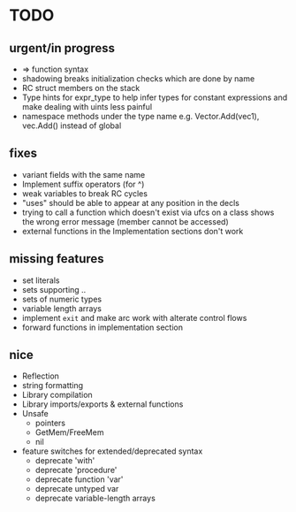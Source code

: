 # TODO

## urgent/in progress
* => function syntax
* shadowing breaks initialization checks which are done by name
* RC struct members on the stack
* Type hints for expr_type to help infer types for constant expressions and make
    dealing with uints less painful
* namespace methods under the type name e.g. Vector.Add(vec1), vec.Add() instead of global

## fixes
* variant fields with the same name
* Implement suffix operators (for ^)
* weak variables to break RC cycles
* "uses" should be able to appear at any position in the decls
* trying to call a function which doesn't exist via ufcs on a class
    shows the wrong error message (member cannot be accessed)
* external functions in the Implementation sections don't work

## missing features
* set literals
* sets supporting ..
* sets of numeric types
* variable length arrays
* implement `exit` and make arc work with alterate control flows
* forward functions in implementation section

## nice
* Reflection
* string formatting
* Library compilation
* Library imports/exports & external functions
* Unsafe
    * pointers
    * GetMem/FreeMem
    * nil
* feature switches for extended/deprecated syntax
    * deprecate 'with'
    * deprecate 'procedure'
    * deprecate function 'var'
    * deprecate untyped var
    * deprecate variable-length arrays